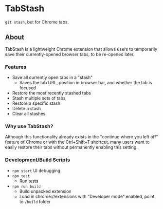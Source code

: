 # TabStash
 `git stash`, but for Chrome tabs.

## About
TabStash is a lightweight Chrome extension that allows users to temporarily save their currently-opened browser tabs, to be re-opened later. 

### Features
- Save all currently open tabs in a "stash"
    - Saves the tab URL, position in browser bar, and whether the tab is focused
- Restore the most recently stashed tabs
- Stash multiple sets of tabs
- Restore a specific stash
- Delete a stash
- Clear all stashes

### Why use TabStash?

Although this functionality already exists in the "continue where you left off" feature of Chrome or with the Ctrl+Shift+T shortcut, many users want to easily restore their tabs without permanently enabling this setting.

### Development/Build Scripts
- `npm start`
  UI debugging
- `npm test`
	- Run tests
- `npm run build`
	- Build unpacked extension
	- Load in chrome://extensions with "Developer mode" enabled, point to `/build` folder
